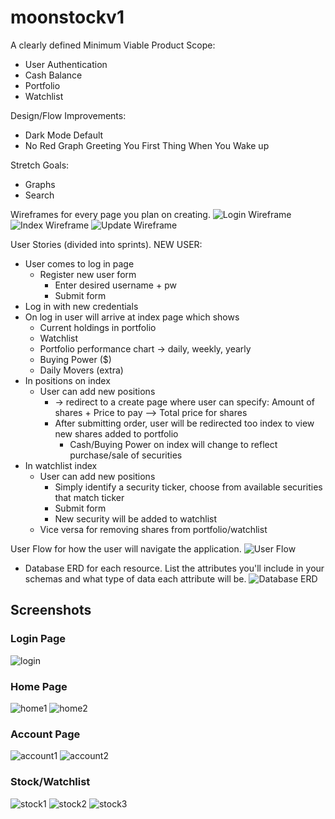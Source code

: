 # moonstockv1

A clearly defined Minimum Viable Product Scope:
  - User Authentication 
  - Cash Balance
  - Portfolio
  - Watchlist

Design/Flow Improvements:
  - Dark Mode Default
  - No Red Graph Greeting You First Thing When You Wake up

Stretch Goals:
  - Graphs
  - Search

Wireframes for every page you plan on creating.
  ![Login Wireframe](assets/login.png)
  ![Index Wireframe](assets/index.png)
  ![Update Wireframe](assets/update.png)

User Stories (divided into sprints).
  NEW USER: 
  - User comes to log in page 
    - Register new user form
      - Enter desired username + pw 
      - Submit form
  - Log in with new credentials 
  - On log in user will arrive at index page which shows 
    - Current holdings in portfolio
    - Watchlist
    - Portfolio performance chart -> daily, weekly, yearly 
    - Buying Power ($) 
    - Daily Movers (extra) 
  - In positions on index 
    - User can add new positions 
      - -> redirect to a create page where user can specify: Amount of shares + Price to pay —> Total price for shares 
      - After submitting order, user will be redirected too index to view new shares added to portfolio 
        - Cash/Buying Power on index will change to reflect purchase/sale of securities 
  - In watchlist index 
    - User can add new positions 
      - Simply identify a security ticker, choose from available securities that match ticker 
      - Submit form
      - New security will be added to watchlist 
    - Vice versa for removing shares from portfolio/watchlist

User Flow for how the user will navigate the application.
  ![User Flow](assets/flow.jpg)

- Database ERD for each resource. List the attributes you'll include in your schemas and what type of data each attribute will be.
  ![Database ERD](assets/ERD.png)


## Screenshots

### Login Page

![login](assets/bird_lady.jpg)


### Home Page
![home1](assets/home.png)
![home2](assets/portfolio.png)

### Account Page 
![account1](assets/account.png)
![account2](assets/accountdeposit.png)

### Stock/Watchlist

![stock1](assets/stockList.png)
![stock2](assets/buyValidator.png)
![stock3](assets/sellValidator.png)